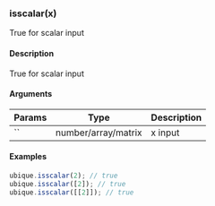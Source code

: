 ### isscalar(x)

True for scalar input


#### Description

True for scalar input  



#### Arguments

|Params|Type|Description
|---------|----|-----------
|`` | number/array/matrix | x input


#### Examples

```js
ubique.isscalar(2); // true
ubique.isscalar([2]); // true
ubique.isscalar([[2]]); // true
```

